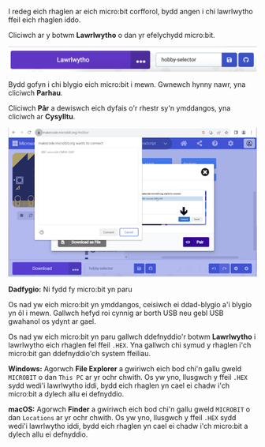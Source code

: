 I redeg eich rhaglen ar eich micro:bit corfforol, bydd angen i chi lawrlwytho ffeil eich rhaglen iddo.

Cliciwch ar y botwm **Lawrlwytho** o dan yr efelychydd micro:bit.

![Golygydd MakeCode yn dangos y botwm Lawrlwytho wedi'i amlygu.](images/download-button.png)

Bydd gofyn i chi blygio eich micro:bit i mewn. Gwnewch hynny nawr, yna cliciwch **Parhau**.

Cliciwch **Pâr** a dewiswch eich dyfais o'r rhestr sy'n ymddangos, yna cliciwch ar **Cysylltu**.

![Y blwch deialog 'dewis micro:bit' yn dangos dyfais BBC micro:bit.](images/select-microbit.png)

**Dadfygio:** Ni fydd fy micro:bit yn paru

Os nad yw eich micro:bit yn ymddangos, ceisiwch ei ddad-blygio a'i blygio yn ôl i mewn. Gallwch hefyd roi cynnig ar borth USB neu gebl USB gwahanol os ydynt ar gael.

Os nad yw eich micro:bit yn paru gallwch ddefnyddio'r botwm **Lawrlwytho** i lawrlwytho eich rhaglen fel ffeil `.HEX`. Yna gallwch chi symud y rhaglen i'ch micro:bit gan ddefnyddio'ch system ffeiliau.

**Windows:** Agorwch **File Explorer** a gwiriwch eich bod chi'n gallu gweld `MICROBIT` o dan `This PC` ar yr ochr chwith. Os yw yno, llusgwch y ffeil `.HEX` sydd wedi'i lawrlwytho iddi, bydd eich rhaglen yn cael ei chadw i'ch micro:bit a dylech allu ei defnyddio.

**macOS:** Agorwch **Finder** a gwiriwch eich bod chi'n gallu gweld `MICROBIT` o dan `Locations` ar yr ochr chwith. Os yw yno, llusgwch y ffeil `.HEX` sydd wedi'i lawrlwytho iddi, bydd eich rhaglen yn cael ei chadw i'ch micro:bit a dylech allu ei defnyddio.
